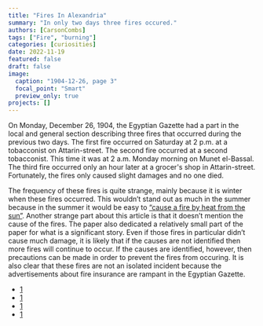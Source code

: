 ```yaml
---
title: "Fires In Alexandria"
summary: "In only two days three fires occured."
authors: [CarsonCombs]
tags: ["Fire", "burning"]
categories: [curiosities]
date: 2022-11-19
featured: false
draft: false
image:
  caption: "1904-12-26, page 3"
  focal_point: "Smart"
  preview_only: true
projects: []
---
```

On Monday, December 26, 1904, the Egyptian Gazette had a part in the local and general section describing three fires that occurred during the previous two days. The first fire occurred on Saturday at 2 p.m. at a tobacconist on Attarin-street. The second fire occurred at a second tobacconist. This time it was at 2 a.m. Monday morning on Munet el-Bassal. The third fire occurred only an hour later at a grocer's shop in Attarin-street. Fortunately, the fires only caused slight damages and no one died. 

The frequency of these fires is quite strange, mainly because it is winter when these fires occurred. This wouldn’t stand out as much in the summer because in the summer it would be easy to [“cause a fire by heat from the sun”](https://dig-eg-gaz.github.io/post/18-analysis-meyer/). Another strange part about this article is that it doesn’t mention the cause of the fires. The paper also dedicated a relatively small part of the paper for what is a significant story. Even if those fires in particular didn’t cause much damage, it is likely that if the causes are not identified then more fires will continue to occur.  If the causes are identified, however, then precautions can be made in order to prevent the fires from occuring. It is also clear that these fires are not an isolated incident because the advertisements about fire insurance are rampant in the Egyptian Gazette.

- [1](https://www.washingtonpost.com/archive/local/2002/07/25/shedding-light-on-alexandrias-firefighting-past/a458884e-fcd2-45e9-a09f-0d4cb5c66d9a/) 
- [1](https://www.google.com/books/edition/Fires_of_Alexandria/oS_FyQEACAAJ?hl=en) 
- [1](https://www.google.com/books/edition/A_History_of_the_Relief_Truck_and_Engine/6PCyAQAACAAJ?hl=en) 
- [1](https://dig-eg-gaz.github.io/post/18-blog-clark/) 

